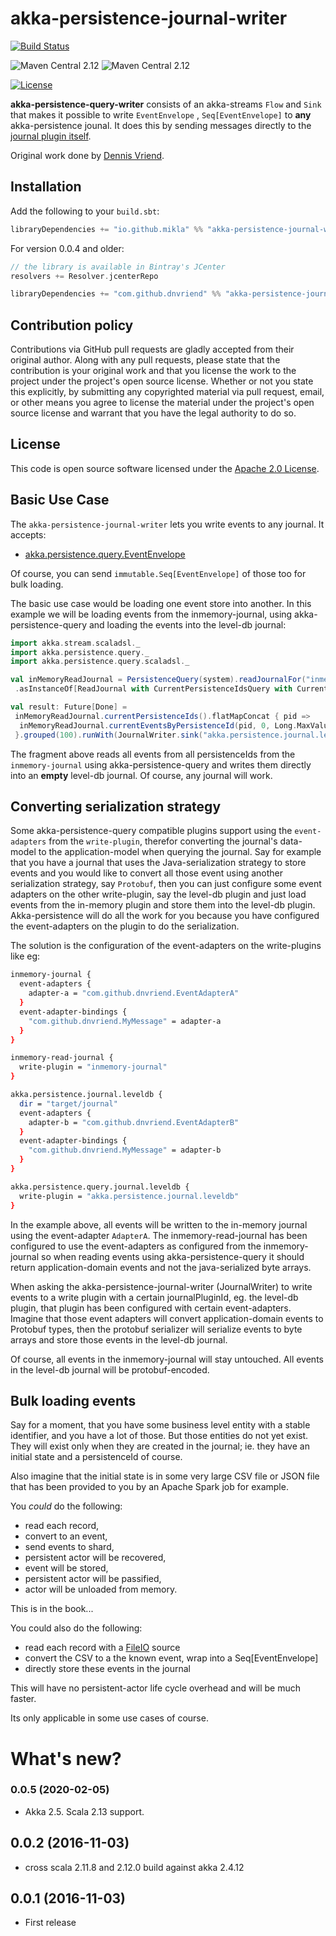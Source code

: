 # akka-persistence-journal-writer

[![Build Status](https://travis-ci.org/dnvriend/akka-persistence-jounal-writer.svg?branch=master)](https://travis-ci.org/dnvriend/akka-persistence-jounal-writer)

![Maven Central 2.12](https://img.shields.io/maven-central/v/io.github.mikla/akka-persistence-journal-writer_2.12.svg?label=Scala%202.12)
![Maven Central 2.12](https://img.shields.io/maven-central/v/io.github.mikla/akka-persistence-journal-writer_2.13.svg?label=Scala%202.13)

[![License](http://img.shields.io/:license-Apache%202-red.svg)](http://www.apache.org/licenses/LICENSE-2.0.txt)

__akka-persistence-query-writer__ consists of an akka-streams `Flow` and `Sink` that makes it possible to write
`EventEnvelope` , `Seq[EventEnvelope]` to __any__ akka-persistence jounal.
It does this by sending messages directly to the [journal plugin itself](http://doc.akka.io/api/akka/2.4/#akka.persistence.journal.japi.AsyncWriteJournal).

Original work done by [Dennis Vriend](https://github.com/dnvriend).

## Installation
Add the following to your `build.sbt`:

```scala
libraryDependencies += "io.github.mikla" %% "akka-persistence-journal-writer" % "0.0.5"
```

For version 0.0.4 and older:
```scala
// the library is available in Bintray's JCenter
resolvers += Resolver.jcenterRepo

libraryDependencies += "com.github.dnvriend" %% "akka-persistence-journal-writer" % "0.0.4"
```

## Contribution policy
Contributions via GitHub pull requests are gladly accepted from their original author. Along with any pull requests, please state that the contribution is your original work and that you license the work to the project under the project's open source license. Whether or not you state this explicitly, by submitting any copyrighted material via pull request, email, or other means you agree to license the material under the project's open source license and warrant that you have the legal authority to do so.

## License

This code is open source software licensed under the [Apache 2.0 License](http://www.apache.org/licenses/LICENSE-2.0.html).

## Basic Use Case
The `akka-persistence-journal-writer` lets you write events to any journal. It accepts:

- [akka.persistence.query.EventEnvelope](http://doc.akka.io/api/akka/2.4/#akka.persistence.query.EventEnvelope)

Of course, you can send `immutable.Seq[EventEnvelope]` of those too for bulk loading.

The basic use case would be loading one event store into another. In this example we will be loading events from
the inmemory-journal, using akka-persistence-query and loading the events into the level-db journal:

```scala
import akka.stream.scaladsl._
import akka.persistence.query._
import akka.persistence.query.scaladsl._

val inMemoryReadJournal = PersistenceQuery(system).readJournalFor("inmemory-read-journal")
 .asInstanceOf[ReadJournal with CurrentPersistenceIdsQuery with CurrentEventsByPersistenceIdQuery]

val result: Future[Done] =
 inMemoryReadJournal.currentPersistenceIds().flatMapConcat { pid =>
  inMemoryReadJournal.currentEventsByPersistenceId(pid, 0, Long.MaxValue)
 }.grouped(100).runWith(JournalWriter.sink("akka.persistence.journal.leveldb"))
```

The fragment above reads all events from all persistenceIds from the `inmemory-journal` using akka-persistence-query
and writes them directly into an __empty__ level-db journal. Of course, any journal will work.

## Converting serialization strategy
Some akka-persistence-query compatible plugins support using the `event-adapters` from the `write-plugin`, therefor converting
the journal's data-model to the application-model when querying the journal. Say for example that you have a journal that
uses the Java-serialization strategy to store events and you would like to convert all those event using another serialization
strategy, say `Protobuf`, then you can just configure some event adapters on the other write-plugin, say the level-db plugin and
just load events from the in-memory plugin and store them into the level-db plugin. Akka-persistence will do all the work
for you because you have configured the event-adapters on the plugin to do the serialization.

The solution is the configuration of the event-adapters on the write-plugins like eg:

```bash
inmemory-journal {
  event-adapters {
    adapter-a = "com.github.dnvriend.EventAdapterA"
  }
  event-adapter-bindings {
    "com.github.dnvriend.MyMessage" = adapter-a
  }
}

inmemory-read-journal {
  write-plugin = "inmemory-journal"
}

akka.persistence.journal.leveldb {
  dir = "target/journal"
  event-adapters {
    adapter-b = "com.github.dnvriend.EventAdapterB"
  }
  event-adapter-bindings {
    "com.github.dnvriend.MyMessage" = adapter-b
  }
}

akka.persistence.query.journal.leveldb {
  write-plugin = "akka.persistence.journal.leveldb"
}
```

In the example above, all events will be written to the in-memory journal using the event-adapter `AdapterA`.
The inmemory-read-journal has been configured to use the event-adapters as configured from the inmemory-journal
so when reading events using akka-persistence-query it should return application-domain events and not the java-serialized byte arrays.

When asking the akka-persistence-journal-writer (JournalWriter) to write events to a write plugin with a certain journalPluginId,
eg. the level-db plugin, that plugin has been configured with certain event-adapters. Imagine that those event adapters will
convert application-domain events to Protobuf types, then the protobuf serializer will serialize events to byte arrays and store
those events in the level-db journal.

Of course, all events in the inmemory-journal will stay untouched. All events in the level-db journal will be protobuf-encoded.

## Bulk loading events
Say for a moment, that you have some business level entity with a stable identifier, and you have a lot of those. But those entities
do not yet exist. They will exist only when they are created in the journal; ie. they have an initial state and a persistenceId of course.

Also imagine that the initial state is in some very large CSV file or JSON file that has been provided to you by an Apache Spark job for example.

You _could_ do the following:

- read each record,
- convert to an event,
- send events to shard,
- persistent actor will be recovered,
- event will be stored,
- persistent actor will be passified,
- actor will be unloaded from memory.

This is in the book...

You could also do the following:

- read each record with a [FileIO](http://doc.akka.io/api/akka/2.4/#akka.stream.scaladsl.FileIO$) source
- convert the CSV to a the known event, wrap into a Seq[EventEnvelope]
- directly store these events in the journal

This will have no persistent-actor life cycle overhead and will be much faster.

Its only applicable in some use cases of course.

# What's new?

### 0.0.5 (2020-02-05)
- Akka 2.5. Scala 2.13 support.

## 0.0.2 (2016-11-03)
  - cross scala 2.11.8 and 2.12.0 build against akka 2.4.12

## 0.0.1 (2016-11-03)
  - First release


